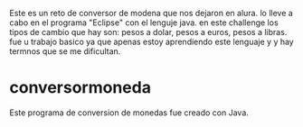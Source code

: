 Este es un reto de conversor de modena que nos dejaron en alura.
lo lleve a cabo en el programa "Eclipse" con el lenguje java.
en este challenge  los tipos de cambio que hay son: pesos a dolar, pesos a euros, pesos a libras.
fue u  trabajo basico ya que apenas estoy aprendiendo este lenguaje y y hay termnos que se me dificultan.
# conversormoneda
Este programa  de conversion de monedas fue creado con Java.
